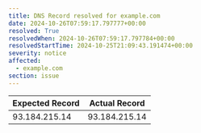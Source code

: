 ```yaml
---
title: DNS Record resolved for example.com
date: 2024-10-26T07:59:17.797777+00:00
resolved: True
resolvedWhen: 2024-10-26T07:59:17.797784+00:00
resolvedStartTime: 2024-10-25T21:09:43.191474+00:00
severity: notice
affected:
  - example.com
section: issue
---
```


| Expected Record  | Actual Record  |
|------------------|----------------|
| 93.184.215.14 | 93.184.215.14 |
